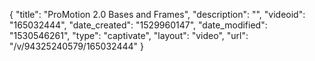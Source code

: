 {
    "title": "ProMotion 2.0 Bases and Frames",
    "description": "",
    "videoid": "165032444",
    "date_created": "1529960147",
    "date_modified": "1530546261",
    "type": "captivate",
    "layout": "video",
    "url": "\/v\/94325240579\/165032444"
}
